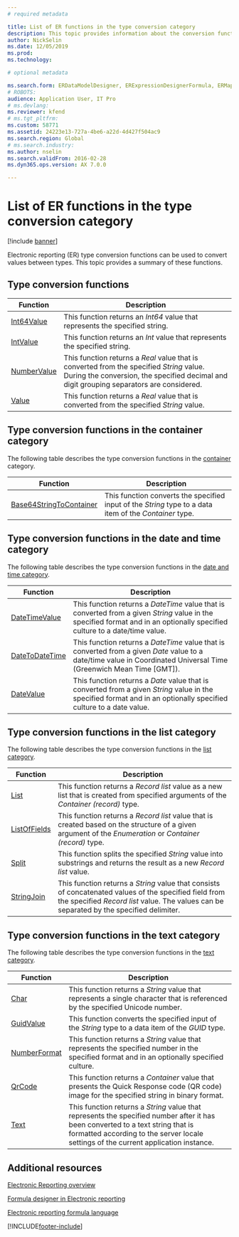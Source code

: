 ```yaml
---
# required metadata

title: List of ER functions in the type conversion category
description: This topic provides information about the conversion functions that are supported in Electronic reporting (ER).
author: NickSelin
ms.date: 12/05/2019
ms.prod: 
ms.technology: 

# optional metadata

ms.search.form: ERDataModelDesigner, ERExpressionDesignerFormula, ERMappedFormatDesigner, ERModelMappingDesigner
# ROBOTS: 
audience: Application User, IT Pro
# ms.devlang: 
ms.reviewer: kfend
# ms.tgt_pltfrm: 
ms.custom: 58771
ms.assetid: 24223e13-727a-4be6-a22d-4d427f504ac9
ms.search.region: Global
# ms.search.industry: 
ms.author: nselin
ms.search.validFrom: 2016-02-28
ms.dyn365.ops.version: AX 7.0.0

---
```


# List of ER functions in the type conversion category

[!include [banner](../includes/banner.md)]

Electronic reporting (ER) type conversion functions can be used to convert values between types. This topic provides a summary of these functions.

## Type conversion functions

| Function | Description |
|----------|-------------|
| [Int64Value](er-functions-conversion-int64value.md)   | This function returns an *Int64* value that represents the specified string. |
| [IntValue](er-functions-conversion-intvalue.md)       | This function returns an *Int* value that represents the specified string. |
| [NumberValue](er-functions-conversion-numbervalue.md) | This function returns a *Real* value that is converted from the specified *String* value. During the conversion, the specified decimal and digit grouping separators are considered. |
| [Value](er-functions-conversion-value.md)             | This function returns a *Real* value that is converted from the specified *String* value. |

## Type conversion functions in the container category

The following table describes the type conversion functions in the [container](er-functions-category-container.md) category.

| Function | Description |
|----------|-------------|
| [Base64StringToContainer](er-functions-container-base64stringtocontainer.md) | This function converts the specified input of the *String* type to a data item of the *Container* type. |

## Type conversion functions in the date and time category

The following table describes the type conversion functions in the [date and time category](er-functions-category-datetime.md).

| Function | Description |
|----------|-------------|
| [DateTimeValue](er-functions-datetime-datetimevalue.md)   | This function returns a *DateTime* value that is converted from a given *String* value in the specified format and in an optionally specified culture to a date/time value. |
| [DateToDateTime](er-functions-datetime-datetodatetime.md) | This function returns a *DateTime* value that is converted from a given *Date* value to a date/time value in Coordinated Universal Time (Greenwich Mean Time \[GMT\]). |
| [DateValue](er-functions-datetime-datevalue.md)           | This function returns a *Date* value that is converted from a given *String* value in the specified format and in an optionally specified culture to a date value. |

## Type conversion functions in the list category

The following table describes the type conversion functions in the [list category](er-functions-category-list.md).

| Function | Description |
|----------|-------------|
| [List](er-functions-list-list.md)                 | This function returns a *Record list* value as a new list that is created from specified arguments of the *Container (record)* type. |
| [ListOfFields](er-functions-list-listoffields.md) | This function returns a *Record list* value that is created based on the structure of a given argument of the *Enumeration* or *Container (record)* type. |
| [Split](er-functions-list-split.md)               | This function splits the specified *String* value into substrings and returns the result as a new *Record list* value. |
| [StringJoin](er-functions-list-stringjoin.md)     | This function returns a *String* value that consists of concatenated values of the specified field from the specified *Record list* value. The values can be separated by the specified delimiter. |

## Type conversion functions in the text category

The following table describes the type conversion functions in the [text category](er-functions-category-text.md).

| Function | Description |
|----------|-------------|
| [Char](er-functions-text-char.md)                 | This function returns a *String* value that represents a single character that is referenced by the specified Unicode number. |
| [GuidValue](er-functions-text-guidvalue.md)       | This function converts the specified input of the *String* type to a data item of the *GUID* type. |
| [NumberFormat](er-functions-text-numberformat.md) | This function returns a *String* value that represents the specified number in the specified format and in an optionally specified culture. |
| [QrCode](er-functions-text-qrcode.md)             | This function returns a *Container* value that presents the Quick Response code (QR code) image for the specified string in binary format. |
| [Text](er-functions-text-text.md)                 | This function returns a *String* value that represents the specified number after it has been converted to a text string that is formatted according to the server locale settings of the current application instance. |

## Additional resources

[Electronic Reporting overview](general-electronic-reporting.md)

[Formula designer in Electronic reporting](general-electronic-reporting-formula-designer.md)

[Electronic reporting formula language](er-formula-language.md)


[!INCLUDE[footer-include](../../../includes/footer-banner.md)]